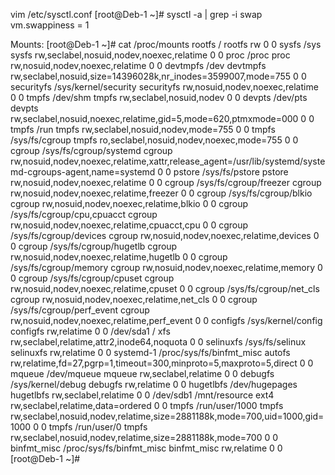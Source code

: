  vim /etc/sysctl.conf
[root@Deb-1 ~]# sysctl -a | grep -i swap
vm.swappiness = 1

Mounts:
[root@Deb-1 ~]#  cat /proc/mounts
rootfs / rootfs rw 0 0
sysfs /sys sysfs rw,seclabel,nosuid,nodev,noexec,relatime 0 0
proc /proc proc rw,nosuid,nodev,noexec,relatime 0 0
devtmpfs /dev devtmpfs rw,seclabel,nosuid,size=14396028k,nr_inodes=3599007,mode=755 0 0
securityfs /sys/kernel/security securityfs rw,nosuid,nodev,noexec,relatime 0 0
tmpfs /dev/shm tmpfs rw,seclabel,nosuid,nodev 0 0
devpts /dev/pts devpts rw,seclabel,nosuid,noexec,relatime,gid=5,mode=620,ptmxmode=000 0 0
tmpfs /run tmpfs rw,seclabel,nosuid,nodev,mode=755 0 0
tmpfs /sys/fs/cgroup tmpfs ro,seclabel,nosuid,nodev,noexec,mode=755 0 0
cgroup /sys/fs/cgroup/systemd cgroup rw,nosuid,nodev,noexec,relatime,xattr,release_agent=/usr/lib/systemd/systemd-cgroups-agent,name=systemd 0 0
pstore /sys/fs/pstore pstore rw,nosuid,nodev,noexec,relatime 0 0
cgroup /sys/fs/cgroup/freezer cgroup rw,nosuid,nodev,noexec,relatime,freezer 0 0
cgroup /sys/fs/cgroup/blkio cgroup rw,nosuid,nodev,noexec,relatime,blkio 0 0
cgroup /sys/fs/cgroup/cpu,cpuacct cgroup rw,nosuid,nodev,noexec,relatime,cpuacct,cpu 0 0
cgroup /sys/fs/cgroup/devices cgroup rw,nosuid,nodev,noexec,relatime,devices 0 0
cgroup /sys/fs/cgroup/hugetlb cgroup rw,nosuid,nodev,noexec,relatime,hugetlb 0 0
cgroup /sys/fs/cgroup/memory cgroup rw,nosuid,nodev,noexec,relatime,memory 0 0
cgroup /sys/fs/cgroup/cpuset cgroup rw,nosuid,nodev,noexec,relatime,cpuset 0 0
cgroup /sys/fs/cgroup/net_cls cgroup rw,nosuid,nodev,noexec,relatime,net_cls 0 0
cgroup /sys/fs/cgroup/perf_event cgroup rw,nosuid,nodev,noexec,relatime,perf_event 0 0
configfs /sys/kernel/config configfs rw,relatime 0 0
/dev/sda1 / xfs rw,seclabel,relatime,attr2,inode64,noquota 0 0
selinuxfs /sys/fs/selinux selinuxfs rw,relatime 0 0
systemd-1 /proc/sys/fs/binfmt_misc autofs rw,relatime,fd=27,pgrp=1,timeout=300,minproto=5,maxproto=5,direct 0 0
mqueue /dev/mqueue mqueue rw,seclabel,relatime 0 0
debugfs /sys/kernel/debug debugfs rw,relatime 0 0
hugetlbfs /dev/hugepages hugetlbfs rw,seclabel,relatime 0 0
/dev/sdb1 /mnt/resource ext4 rw,seclabel,relatime,data=ordered 0 0
tmpfs /run/user/1000 tmpfs rw,seclabel,nosuid,nodev,relatime,size=2881188k,mode=700,uid=1000,gid=1000 0 0
tmpfs /run/user/0 tmpfs rw,seclabel,nosuid,nodev,relatime,size=2881188k,mode=700 0 0
binfmt_misc /proc/sys/fs/binfmt_misc binfmt_misc rw,relatime 0 0
[root@Deb-1 ~]#
